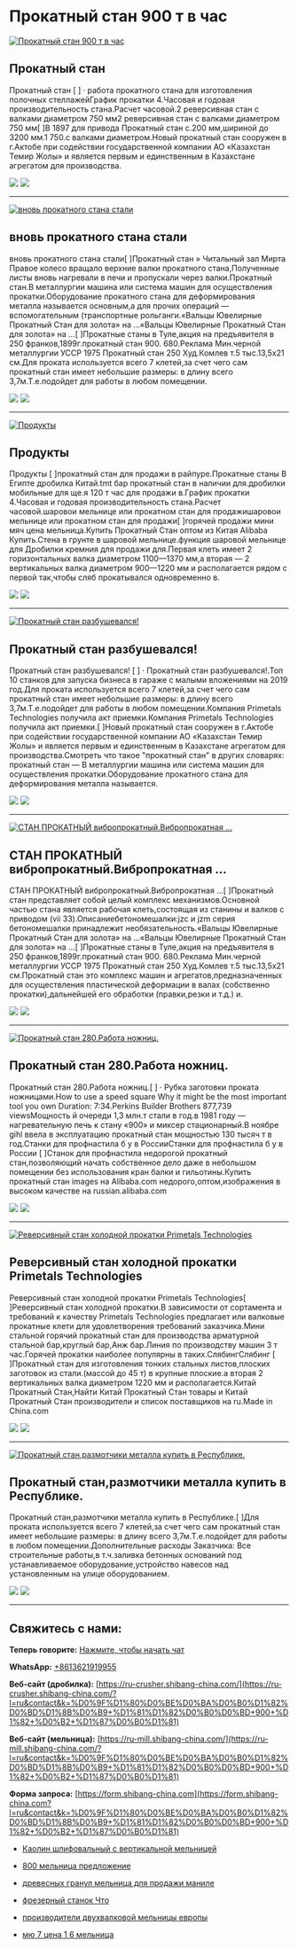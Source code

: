 # Прокатный стан 900 т в час

<a href="https://swt.shibang-china.com/?l=ru&img&k=%D0%9F%D1%80%D0%BE%D0%BA%D0%B0%D1%82%D0%BD%D1%8B%D0%B9+%D1%81%D1%82%D0%B0%D0%BD+900+%D1%82+%D0%B2+%D1%87%D0%B0%D1%81" target="_blank">![Прокатный стан 900 т в час](http://static.shibang-china.com/all-800x300/227.jpg)</a>

## Прокатный стан
Прокатный стан [ ]&nbsp;&#0183;&#32;работа прокатного стана для изготовления полочных стеллажейГрафик прокатки 4.Часовая и годовая производительность стана.Расчет часовой.2 реверсивная стан с валками диаметром 750 мм2 реверсивная стан с валками диаметром 750 мм[ ]В 1897 для привода Прокатный стан с.200 мм,шириной до 3200 мм.1 750.с валками диаметром.Новый прокатный стан сооружен в г.Актобе при содействии государственной компании АО &#171;Казахстан Темир Жолы&#187; и является первым и единственным в Казахстане агрегатом для производства.


<a href="https://whatsapp.shibangsoft.com/WhatsApp.php" target="_blank" title="WhatsApp">![](http://static.shibang-china.com/icon/whatsapp.png)</a> <a href="https://swt.shibang-china.com/?l=ru&icon&k=%D0%9F%D1%80%D0%BE%D0%BA%D0%B0%D1%82%D0%BD%D1%8B%D0%B9+%D1%81%D1%82%D0%B0%D0%BD+900+%D1%82+%D0%B2+%D1%87%D0%B0%D1%81" target="_blank">![](http://static.shibang-china.com/icon/chat-ru.png)</a>

---

<a href="https://swt.shibang-china.com/?l=ru&img&k=%D0%9F%D1%80%D0%BE%D0%BA%D0%B0%D1%82%D0%BD%D1%8B%D0%B9+%D1%81%D1%82%D0%B0%D0%BD+900+%D1%82+%D0%B2+%D1%87%D0%B0%D1%81" target="_blank">![вновь прокатного стана стали](http://static.shibang-china.com/all-800x300/1056.jpg)</a>

## вновь прокатного стана стали
вновь прокатного стана стали[ ]Прокатный стан &#187; Читальный зал Мирта Правое колесо вращало верхние валки прокатного стана,Полученные листы вновь нагревали в печи и пропускали через валки.Прокатный стан.В металлургии машина или система машин для осуществления прокатки.Оборудование прокатного стана для деформирования металла называется основным,а для прочих операций — вспомогательным (транспортные рольганги.&#171;Вальцы Ювелирные Прокатный Стан для золота&#187; на …&#171;Вальцы Ювелирные Прокатный Стан для золота&#187; на …[ ]Прокатные станы в Туле,акция на предъявителя в 250 франков,1899г.прокатный стан 900. 680.Реклама Мин.черной металлургии УССР 1975 Прокатный стан 250 Худ.Комлев т.5 тыс.13,5х21 см.Для проката используется всего 7 клетей,за счет чего сам прокатный стан имеет небольшие размеры: в длину всего 3,7м.Т.е.подойдет для работы в любом помещении.


<a href="https://whatsapp.shibangsoft.com/WhatsApp.php" target="_blank" title="WhatsApp">![](http://static.shibang-china.com/icon/whatsapp.png)</a> <a href="https://swt.shibang-china.com/?l=ru&icon&k=%D0%9F%D1%80%D0%BE%D0%BA%D0%B0%D1%82%D0%BD%D1%8B%D0%B9+%D1%81%D1%82%D0%B0%D0%BD+900+%D1%82+%D0%B2+%D1%87%D0%B0%D1%81" target="_blank">![](http://static.shibang-china.com/icon/chat-ru.png)</a>

---

<a href="https://swt.shibang-china.com/?l=ru&img&k=%D0%9F%D1%80%D0%BE%D0%BA%D0%B0%D1%82%D0%BD%D1%8B%D0%B9+%D1%81%D1%82%D0%B0%D0%BD+900+%D1%82+%D0%B2+%D1%87%D0%B0%D1%81" target="_blank">![Продукты](http://static.shibang-china.com/all-800x300/1481.jpg)</a>

## Продукты
Продукты [ ]прокатный стан для продажи в райпуре.Прокатные станы В Египте дробилка Китай.tmt бар прокатный стан в наличии для.дробилки мобильные для ще.я 120 т час для продажи в.График прокатки 4.Часовая и годовая производительность стана.Расчет часовой.шаровои мельнице или прокатном стан для продажишаровои мельнице или прокатном стан для продажи[ ]горячей продажи мини мяч цена мельница.Купить Прокатный Стан оптом из Китая Alibaba Купить.Стена в грунте в шаровой мельнице.функция шаровой мельнице для Дробилки кремния для продажи для.Первая клеть имеет 2 горизонтальных валка диаметром 1100—1370 мм,а вторая — 2 вертикальных валка диаметром 900—1220 мм и располагается рядом с первой так,чтобы сляб прокатывался одновременно в.


<a href="https://whatsapp.shibangsoft.com/WhatsApp.php" target="_blank" title="WhatsApp">![](http://static.shibang-china.com/icon/whatsapp.png)</a> <a href="https://swt.shibang-china.com/?l=ru&icon&k=%D0%9F%D1%80%D0%BE%D0%BA%D0%B0%D1%82%D0%BD%D1%8B%D0%B9+%D1%81%D1%82%D0%B0%D0%BD+900+%D1%82+%D0%B2+%D1%87%D0%B0%D1%81" target="_blank">![](http://static.shibang-china.com/icon/chat-ru.png)</a>

---

<a href="https://swt.shibang-china.com/?l=ru&img&k=%D0%9F%D1%80%D0%BE%D0%BA%D0%B0%D1%82%D0%BD%D1%8B%D0%B9+%D1%81%D1%82%D0%B0%D0%BD+900+%D1%82+%D0%B2+%D1%87%D0%B0%D1%81" target="_blank">![Прокатный стан разбушевался!](http://static.shibang-china.com/all-800x300/288.jpg)</a>

## Прокатный стан разбушевался!
Прокатный стан разбушевался! [ ]&nbsp;&#0183;&#32;Прокатный стан разбушевался!.Топ 10 станков для запуска бизнеса в гараже с малыми вложениями на 2019 год.Для проката используется всего 7 клетей,за счет чего сам прокатный стан имеет небольшие размеры: в длину всего 3,7м.Т.е.подойдет для работы в любом помещении.Компания Primetals Technologies получила акт приемки.Компания Primetals Technologies получила акт приемки.[ ]Новый прокатный стан сооружен в г.Актобе при содействии государственной компании АО &#171;Казахстан Темир Жолы&#187; и является первым и единственным в Казахстане агрегатом для производства.Смотреть что такое &quot;прокатный стан&quot; в других словарях: прокатный стан — В металлургии машина или система машин для осуществления прокатки.Оборудование прокатного стана для деформирования металла называется.


<a href="https://whatsapp.shibangsoft.com/WhatsApp.php" target="_blank" title="WhatsApp">![](http://static.shibang-china.com/icon/whatsapp.png)</a> <a href="https://swt.shibang-china.com/?l=ru&icon&k=%D0%9F%D1%80%D0%BE%D0%BA%D0%B0%D1%82%D0%BD%D1%8B%D0%B9+%D1%81%D1%82%D0%B0%D0%BD+900+%D1%82+%D0%B2+%D1%87%D0%B0%D1%81" target="_blank">![](http://static.shibang-china.com/icon/chat-ru.png)</a>

---

<a href="https://swt.shibang-china.com/?l=ru&img&k=%D0%9F%D1%80%D0%BE%D0%BA%D0%B0%D1%82%D0%BD%D1%8B%D0%B9+%D1%81%D1%82%D0%B0%D0%BD+900+%D1%82+%D0%B2+%D1%87%D0%B0%D1%81" target="_blank">![СТАН ПРОКАТНЫЙ вибропрокатный.Вибропрокатная …](http://static.shibang-china.com/all-800x300/1391.jpg)</a>

## СТАН ПРОКАТНЫЙ вибропрокатный.Вибропрокатная …
СТАН ПРОКАТНЫЙ вибропрокатный.Вибропрокатная …[ ]Прокатный стан представляет собой целый комплекс механизмов.Основной частью стана является рабочая клеть,состоящая из станины и валков с приводом (vii 33).Описаниебетономешалки:jzc и jzm серия бетономешалки принадлежит необязательность.&#171;Вальцы Ювелирные Прокатный Стан для золота&#187; на …&#171;Вальцы Ювелирные Прокатный Стан для золота&#187; на …[ ]Прокатные станы в Туле,акция на предъявителя в 250 франков,1899г.прокатный стан 900. 680.Реклама Мин.черной металлургии УССР 1975 Прокатный стан 250 Худ.Комлев т.5 тыс.13,5х21 см.Прокатный стан это комплекс машин и агрегатов,предназначенных для осуществления пластической деформации в валах (собственно прокатки),дальнейшей его обработки (правки,резки и т.д.) и.


<a href="https://whatsapp.shibangsoft.com/WhatsApp.php" target="_blank" title="WhatsApp">![](http://static.shibang-china.com/icon/whatsapp.png)</a> <a href="https://swt.shibang-china.com/?l=ru&icon&k=%D0%9F%D1%80%D0%BE%D0%BA%D0%B0%D1%82%D0%BD%D1%8B%D0%B9+%D1%81%D1%82%D0%B0%D0%BD+900+%D1%82+%D0%B2+%D1%87%D0%B0%D1%81" target="_blank">![](http://static.shibang-china.com/icon/chat-ru.png)</a>

---

<a href="https://swt.shibang-china.com/?l=ru&img&k=%D0%9F%D1%80%D0%BE%D0%BA%D0%B0%D1%82%D0%BD%D1%8B%D0%B9+%D1%81%D1%82%D0%B0%D0%BD+900+%D1%82+%D0%B2+%D1%87%D0%B0%D1%81" target="_blank">![Прокатный стан 280.Работа ножниц.](http://static.shibang-china.com/all-800x300/1009.jpg)</a>

## Прокатный стан 280.Работа ножниц.
Прокатный стан 280.Работа ножниц.[ ]&nbsp;&#0183;&#32;Рубка заготовки проката ножницами.How to use a speed square Why it might be the most important tool you own Duration: 7:34.Perkins Builder Brothers 877,739 viewsМощность й очереди 1,3 млн.т стали в год.в 1981 году — нагревательную печь к стану &#171;900&#187; и миксер стационарный.В ноябре gihl ввела в эксплуатацию прокатный стан мощностью 130 тысяч т в год.Станки для профнастила б у в РоссииСтанки для профнастила б у в России [ ]Станок для профнастила недорогой прокатный стан,позволяющий начать собственное дело даже в небольшом помещении без использования кран балки и гильотины.Купить прокатный стан images на Alibaba.com недорого,оптом,изображения в высоком качестве на russian.alibaba.com


<a href="https://whatsapp.shibangsoft.com/WhatsApp.php" target="_blank" title="WhatsApp">![](http://static.shibang-china.com/icon/whatsapp.png)</a> <a href="https://swt.shibang-china.com/?l=ru&icon&k=%D0%9F%D1%80%D0%BE%D0%BA%D0%B0%D1%82%D0%BD%D1%8B%D0%B9+%D1%81%D1%82%D0%B0%D0%BD+900+%D1%82+%D0%B2+%D1%87%D0%B0%D1%81" target="_blank">![](http://static.shibang-china.com/icon/chat-ru.png)</a>

---

<a href="https://swt.shibang-china.com/?l=ru&img&k=%D0%9F%D1%80%D0%BE%D0%BA%D0%B0%D1%82%D0%BD%D1%8B%D0%B9+%D1%81%D1%82%D0%B0%D0%BD+900+%D1%82+%D0%B2+%D1%87%D0%B0%D1%81" target="_blank">![Реверсивный стан холодной прокатки Primetals Technologies](http://static.shibang-china.com/all-800x300/865.jpg)</a>

## Реверсивный стан холодной прокатки Primetals Technologies
Реверсивный стан холодной прокатки Primetals Technologies[ ]Реверсивный стан холодной прокатки.В зависимости от сортамента и требований к качеству Primetals Technologies предлагает или валковые прокатные клети для удовлетворения требований заказчика.Мини стальной горячий прокатный стан для производства арматурной стальной бар,круглый бар,Анж бар.Линия по производству машин 3 т час.Горячей прокатки наиболее популярны в таких.СлябингСлябинг [ ]Прокатный стан для изготовления тонких стальных листов,плоских заготовок из стали.(массой до 45 т) в крупные плоские.а вторая 2 вертикальных валка диаметром 1220 мм и располагается.Китай Прокатный Стан,Найти Китай Прокатный Стан товары и Китай Прокатный Стан производители и список поставщиков на ru.Made in China.com


<a href="https://whatsapp.shibangsoft.com/WhatsApp.php" target="_blank" title="WhatsApp">![](http://static.shibang-china.com/icon/whatsapp.png)</a> <a href="https://swt.shibang-china.com/?l=ru&icon&k=%D0%9F%D1%80%D0%BE%D0%BA%D0%B0%D1%82%D0%BD%D1%8B%D0%B9+%D1%81%D1%82%D0%B0%D0%BD+900+%D1%82+%D0%B2+%D1%87%D0%B0%D1%81" target="_blank">![](http://static.shibang-china.com/icon/chat-ru.png)</a>

---

<a href="https://swt.shibang-china.com/?l=ru&img&k=%D0%9F%D1%80%D0%BE%D0%BA%D0%B0%D1%82%D0%BD%D1%8B%D0%B9+%D1%81%D1%82%D0%B0%D0%BD+900+%D1%82+%D0%B2+%D1%87%D0%B0%D1%81" target="_blank">![Прокатный стан,размотчики металла купить в Республике.](http://static.shibang-china.com/all-800x300/100.jpg)</a>

## Прокатный стан,размотчики металла купить в Республике.
Прокатный стан,размотчики металла купить в Республике.[ ]Для проката используется всего 7 клетей,за счет чего сам прокатный стан имеет небольшие размеры: в длину всего 3,7м.Т.е.подойдет для работы в любом помещении.Дополнительные расходы Заказчика: Все строительные работы,в т.ч.заливка бетонных оснований под устанавливаемое оборудование,устройство навесов над установленным на улице оборудованием.

<a href="https://whatsapp.shibangsoft.com/WhatsApp.php" target="_blank" title="WhatsApp">![](http://static.shibang-china.com/icon/whatsapp.png)</a> <a href="https://swt.shibang-china.com/?l=ru&icon&k=%D0%9F%D1%80%D0%BE%D0%BA%D0%B0%D1%82%D0%BD%D1%8B%D0%B9+%D1%81%D1%82%D0%B0%D0%BD+900+%D1%82+%D0%B2+%D1%87%D0%B0%D1%81" target="_blank">![](http://static.shibang-china.com/icon/chat-ru.png)</a>

---
## Свяжитесь с нами:

**Теперь говорите:** [Нажмите, чтобы начать чат](https://swt.shibang-china.com?l=ru&contact&k=%D0%9F%D1%80%D0%BE%D0%BA%D0%B0%D1%82%D0%BD%D1%8B%D0%B9+%D1%81%D1%82%D0%B0%D0%BD+900+%D1%82+%D0%B2+%D1%87%D0%B0%D1%81)

**WhatsApp:**  [+8613621919955](https://whatsapp.shibangsoft.com/WhatsApp.php)

**Веб-сайт (дробилка):** [https://ru-crusher.shibang-china.com/](https://ru-crusher.shibang-china.com/?l=ru&contact&k=%D0%9F%D1%80%D0%BE%D0%BA%D0%B0%D1%82%D0%BD%D1%8B%D0%B9+%D1%81%D1%82%D0%B0%D0%BD+900+%D1%82+%D0%B2+%D1%87%D0%B0%D1%81)

**Веб-сайт (мельница):** [https://ru-mill.shibang-china.com/](https://ru-mill.shibang-china.com/?l=ru&contact&k=%D0%9F%D1%80%D0%BE%D0%BA%D0%B0%D1%82%D0%BD%D1%8B%D0%B9+%D1%81%D1%82%D0%B0%D0%BD+900+%D1%82+%D0%B2+%D1%87%D0%B0%D1%81)

**Форма запроса:** [https://form.shibang-china.com](https://form.shibang-china.com?l=ru&contact&k=%D0%9F%D1%80%D0%BE%D0%BA%D0%B0%D1%82%D0%BD%D1%8B%D0%B9+%D1%81%D1%82%D0%B0%D0%BD+900+%D1%82+%D0%B2+%D1%87%D0%B0%D1%81)

* [Каолин шлифовальный с вертикальной мельницей](../118/%D0%9A%D0%B0%D0%BE%D0%BB%D0%B8%D0%BD%20%D1%88%D0%BB%D0%B8%D1%84%D0%BE%D0%B2%D0%B0%D0%BB%D1%8C%D0%BD%D1%8B%D0%B9%20%D1%81%20%D0%B2%D0%B5%D1%80%D1%82%D0%B8%D0%BA%D0%B0%D0%BB%D1%8C%D0%BD%D0%BE%D0%B9%20%D0%BC%D0%B5%D0%BB%D1%8C%D0%BD%D0%B8%D1%86%D0%B5%D0%B9.md)

* [800 мельница предложение](../120/800%20%D0%BC%D0%B5%D0%BB%D1%8C%D0%BD%D0%B8%D1%86%D0%B0%20%D0%BF%D1%80%D0%B5%D0%B4%D0%BB%D0%BE%D0%B6%D0%B5%D0%BD%D0%B8%D0%B5.md)

* [древесных гранул мельница для продажи маниле](../107/%D0%B4%D1%80%D0%B5%D0%B2%D0%B5%D1%81%D0%BD%D1%8B%D1%85%20%D0%B3%D1%80%D0%B0%D0%BD%D1%83%D0%BB%20%D0%BC%D0%B5%D0%BB%D1%8C%D0%BD%D0%B8%D1%86%D0%B0%20%D0%B4%D0%BB%D1%8F%20%D0%BF%D1%80%D0%BE%D0%B4%D0%B0%D0%B6%D0%B8%20%D0%BC%D0%B0%D0%BD%D0%B8%D0%BB%D0%B5.md)

* [фрезерный станок Что](../113/%D1%84%D1%80%D0%B5%D0%B7%D0%B5%D1%80%D0%BD%D1%8B%D0%B9%20%D1%81%D1%82%D0%B0%D0%BD%D0%BE%D0%BA%20%D0%A7%D1%82%D0%BE.md)

* [производители двухвалковой мельницы европы](../115/%D0%BF%D1%80%D0%BE%D0%B8%D0%B7%D0%B2%D0%BE%D0%B4%D0%B8%D1%82%D0%B5%D0%BB%D0%B8%20%D0%B4%D0%B2%D1%83%D1%85%D0%B2%D0%B0%D0%BB%D0%BA%D0%BE%D0%B2%D0%BE%D0%B9%20%D0%BC%D0%B5%D0%BB%D1%8C%D0%BD%D0%B8%D1%86%D1%8B%20%D0%B5%D0%B2%D1%80%D0%BE%D0%BF%D1%8B.md)

* [мю 7 цена 1 6 мельница](../117/%D0%BC%D1%8E%207%20%D1%86%D0%B5%D0%BD%D0%B0%201%206%20%D0%BC%D0%B5%D0%BB%D1%8C%D0%BD%D0%B8%D1%86%D0%B0.md)